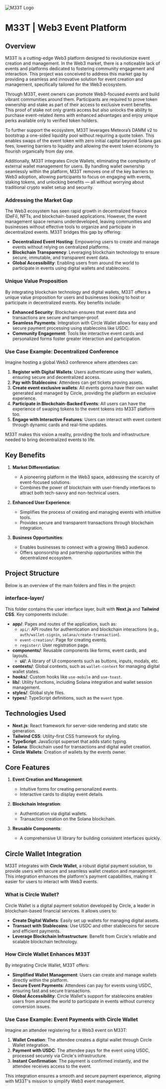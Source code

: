![M33T Logo](./assets/meet_event_platform.png)

# M33T | Web3 Event Platform

## Overview

M33T is a cutting-edge Web3 platform designed to revolutionize event creation and management. In the Web3 market, there is a noticeable lack of events and platforms dedicated to fostering community engagement and interaction. This project was conceived to address this market gap by providing a seamless and innovative solution for event creation and management, specifically tailored for the Web3 ecosystem.

Through M33T, event owners can promote Web3-focused events and build vibrant communities around them. Participants are required to prove token ownership and stake as part of their access to exclusive event benefits. This proof of stake not only grants access but also unlocks the ability to purchase event-related items with enhanced advantages and enjoy unique perks available only to verified token holders.

To further support the ecosystem, M33T leverages Meteora’s DAMM v2 to bootstrap a one-sided liquidity pool without requiring a quote token. This enables swaps of the event token with zero initial capital beyond Solana gas fees, lowering barriers to liquidity and allowing the event token economy to flourish organically from day one.

Additionally, M33T integrates Circle Wallets, eliminating the complexity of external wallet management for users. By handling wallet ownership seamlessly within the platform, M33T removes one of the key barriers to Web3 adoption, allowing participants to focus on engaging with events, staking tokens, and unlocking benefits — all without worrying about traditional crypto wallet setup and security.

### Addressing the Market Gap

The Web3 ecosystem has seen rapid growth in decentralized finance (DeFi), NFTs, and blockchain-based applications. However, the event management space remains underdeveloped, leaving communities and businesses without effective tools to organize and participate in decentralized events. M33T bridges this gap by offering:

- **Decentralized Event Hosting**: Empowering users to create and manage events without relying on centralized platforms.
- **Blockchain Transparency**: Leveraging blockchain technology to ensure secure, immutable, and transparent event data.
- **Global Accessibility**: Enabling users from around the world to participate in events using digital wallets and stablecoins.

### Unique Value Proposition

By integrating blockchain technology and digital wallets, M33T offers a unique value proposition for users and businesses looking to host or participate in decentralized events. Key benefits include:

- **Enhanced Security**: Blockchain ensures that event data and transactions are secure and tamper-proof.
- **Seamless Payments**: Integration with Circle Wallet allows for easy and secure payment processing using stablecoins like USDC.
- **Community Engagement**: Tools like interactive event cards and personalized forms foster greater interaction and participation.

### Use Case Example: Decentralized Conference

Imagine hosting a global Web3 conference where attendees can:

1. **Register with Digital Wallets**: Users authenticate using their wallets, ensuring secure and decentralized access.
2. **Pay with Stablecoins**: Attendees can get tickets proving assets.
3. **Create event exclusive wallets**: All events gonna have their own wallet generated and managed by Circle, providing the platform an exclusive experience.
4. **Participate in Blockchain-Backed Events**: All users can have the experience of swaping tokens to the event tokens into M33T platform too.
5. **Engage with Interactive Features**: Users can interact with event content through dynamic cards and real-time updates.

M33T makes this vision a reality, providing the tools and infrastructure needed to bring decentralized events to life.

## Key Benefits

1. **Market Differentiation**:
   - A pioneering platform in the Web3 space, addressing the scarcity of event-focused solutions.
   - Combines the power of blockchain with user-friendly interfaces to attract both tech-savvy and non-technical users.

2. **Enhanced User Experience**:
   - Simplifies the process of creating and managing events with intuitive tools.
   - Provides secure and transparent transactions through blockchain integration.

3. **Business Opportunities**:
   - Enables businesses to connect with a growing Web3 audience.
   - Offers sponsorship and partnership opportunities within the decentralized ecosystem.

## Project Structure

Below is an overview of the main folders and files in the project:

### interface-layer/
This folder contains the user interface layer, built with **Next.js** and **Tailwind CSS**. Key components include:

- **app/**: Pages and routes of the application, such as:
  - `api/`: API routes for authentication and blockchain interactions (e.g., `auth/wallet-signin`, `solana/create-transaction`).
  - `event-creation/`: Page for creating events.
  - `register/`: User registration page.
- **components/**: Reusable components like forms, event cards, and layouts.
  - **ui/**: A library of UI components such as buttons, inputs, modals, etc.
- **contexts/**: Global contexts, such as `wallet-context` for managing digital wallet states.
- **hooks/**: Custom hooks like `use-mobile` and `use-toast`.
- **lib/**: Utility functions, including Solana integration and wallet session management.
- **styles/**: Global style files.
- **types/**: TypeScript definitions, such as the `event` type.

## Technologies Used

- **Next.js**: React framework for server-side rendering and static site generation.
- **Tailwind CSS**: Utility-first CSS framework for styling.
- **TypeScript**: JavaScript superset that adds static typing.
- **Solana**: Blockchain used for transactions and digital wallet creation.
- **Circle Wallets**: Creation of wallets by the events owner.

## Core Features

1. **Event Creation and Management**:
   - Intuitive forms for creating personalized events.
   - Interactive cards to display event details.

2. **Blockchain Integration**:
   - Authentication via digital wallets.
   - Transaction creation on the Solana blockchain.

3. **Reusable Components**:
   - A comprehensive UI library for building consistent interfaces quickly.

## Circle Wallet Integration

M33T integrates with **Circle Wallet**, a robust digital payment solution, to provide users with secure and seamless wallet creation and management. This integration enhances the platform's payment capabilities, making it easier for users to interact with Web3 events.

### What is Circle Wallet?

Circle Wallet is a digital payment solution developed by Circle, a leader in blockchain-based financial services. It allows users to:

- **Create Digital Wallets**: Easily set up wallets for managing digital assets.
- **Transact with Stablecoins**: Use USDC and other stablecoins for secure and efficient payments.
- **Leverage Blockchain Infrastructure**: Benefit from Circle's reliable and scalable blockchain technology.

### How Circle Wallet Enhances M33T

By integrating Circle Wallet, M33T offers:

- **Simplified Wallet Management**: Users can create and manage wallets directly within the platform.
- **Secure Event Payments**: Attendees can pay for events using USDC, ensuring fast and secure transactions.
- **Global Accessibility**: Circle Wallet's support for stablecoins enables users from around the world to participate in events without currency conversion issues.

### Use Case Example: Event Payments with Circle Wallet

Imagine an attendee registering for a Web3 event on M33T:

1. **Wallet Creation**: The attendee creates a digital wallet through Circle Wallet integration.
2. **Payment with USDC**: The attendee pays for the event using USDC, processed securely via Circle's infrastructure.
3. **Instant Confirmation**: The payment is confirmed instantly, and the attendee receives access to the event.

This integration ensures a smooth and secure payment experience, aligning with M33T's mission to simplify Web3 event management.
